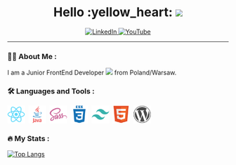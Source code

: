 <div id="header" align="center">
  <h1>
  Hello :yellow_heart:
  <img src="https://media.giphy.com/media/TkyBiV4kGpnK6jbKAG/giphy.gif" width="150"/>
</h1>
  <div id="badges">
    <a href="https://www.linkedin.com/in/olga-kanclerz/">
     <img src="https://img.shields.io/badge/LinkedIn-Olga%20Kanclerz-9cf?logo=linkedin&logoColor=white" alt="LinkedIn"/>
    </a>
    <a href="https://www.youtube.com/user/koncertove">
     <img src="https://img.shields.io/badge/YouTube-music-critical?logo=youtube&logoColor=white" alt="YouTube"/>
    </a>
  </div>
</div>

---

### :woman_technologist: About Me :

I am a Junior FrontEnd Developer <img src="https://media.giphy.com/media/cn2LKatpvy89MTVR3e/giphy.gif" width="40"> from Poland/Warsaw.

### :hammer_and_wrench: Languages and Tools :
<div>
  <img src="https://github.com/devicons/devicon/blob/master/icons/react/react-original.svg" title="React" alt="React" width="40" height="40"/>&nbsp;
  <img src="https://github.com/devicons/devicon/blob/master/icons/java/java-original-wordmark.svg" title="Java" alt="Java" width="40" height="40"/>&nbsp;
   <img src="https://github.com/devicons/devicon/blob/master/icons/sass/sass-original.svg"  title="Sass" alt="Sass" width="40" height="40"/>&nbsp;
  <img src="https://github.com/devicons/devicon/blob/master/icons/css3/css3-plain-wordmark.svg"  title="CSS3" alt="CSS" width="40" height="40"/>&nbsp;
  <img src="https://github.com/devicons/devicon/blob/master/icons/tailwindcss/tailwindcss-plain.svg"  title="Tailwindcss" alt="Tailwindcss" width="40" height="40"/>&nbsp;
  <img src="https://github.com/devicons/devicon/blob/master/icons/html5/html5-original.svg" title="HTML5" alt="HTML" width="40" height="40"/>&nbsp;
   <img src="https://github.com/devicons/devicon/blob/master/icons/wordpress/wordpress-plain.svg" title="Wordpress" alt="Wordpress" width="40" height="40"/>&nbsp;

### :fire: My Stats :
  
[![Top Langs](https://github-readme-stats.vercel.app/api/top-langs/?username=olgien&layout=compact&theme=vision-friendly-dark)](https://github.com/anuraghazra/github-readme-stats)
  
  
<!--
**olgien/olgien** is a ✨ _special_ ✨ repository because its `README.md` (this file) appears on your GitHub profile.

Here are some ideas to get you started:

- 🔭 I’m currently working on ...
- 🌱 I’m currently learning ...
- 👯 I’m looking to collaborate on ...
- 🤔 I’m looking for help with ...
- 💬 Ask me about ...
- 📫 How to reach me: ...
- 😄 Pronouns: ...
- ⚡ Fun fact: ...
https://media.giphy.com/media/WUlplcMpOCEmTGBtBW/giphy.gif
-->
